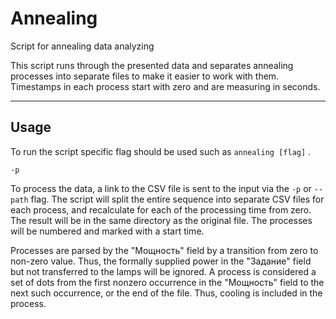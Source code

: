 # Annealing

Script for annealing data analyzing

This script runs through the presented data and separates annealing processes into separate files to make it easier to work with them. Timestamps in each process start with zero and are measuring in seconds.

---

## Usage

To run the script specific flag should be used such as `annealing [flag]` .

`-p`

To process the data, a link to the CSV file is sent to the input via the `-p` or `--path` flag. The script will split the entire sequence into separate CSV files for each process, and recalculate for each of the processing time from zero. The result will be in the same directory as the original file. The processes will be numbered and marked with a start time. 

Processes are parsed by the "Мощность" field by a transition from zero to non-zero value. Thus, the formally supplied power in the "Задание" field but not transferred to the lamps will be ignored. A process is considered a set of dots from the first nonzero occurrence in the "Мощность" field to the next such occurrence, or the end of the file. Thus, cooling is included in the process.